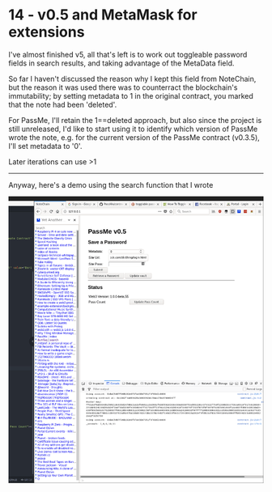 # 14 - v0.5 and MetaMask for extensions

I've almost finished v5, all that's left is to work out
 toggleable password fields in search results, and taking
 advantage of the MetaData field.

So far I haven't discussed the reason why I kept this field
 from NoteChain, but the reason it was used there was to
 counterract the blockchain's immutability; by setting metadata
 to 1 in the original contract, you marked that the note had been
 'deleted'.

For PassMe, I'll retain the 1==deleted approach, but also since
 the project is still unreleased, I'd like to start using it to
 identify which version of PassMe wrote the note, e.g.
 for the current version of the PassMe contract (v0.3.5), I'll
 set metadata to '0'.

Later iterations can use >1

<hr>
Anyway, here's a demo using the search function that I wrote

![Search Demo](../pub/14-search.gif)


